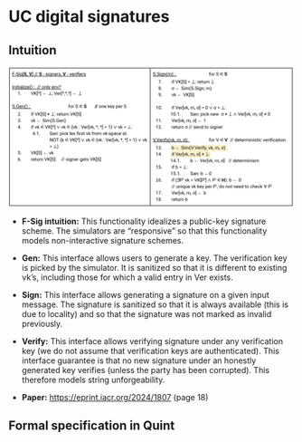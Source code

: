 # UC digital signatures

## Intuition 

![f-sig](https://github.com/dfirsov/uc_model_checking/blob/main/specs/f_sig_ideal/f_sig_ideal.png?raw=true)

- **F-Sig intuition:** This functionality idealizes a public-key signature scheme. The simulators are “responsive” so that this functionality models non-interactive signature schemes. 

- **Gen:** This interface allows users to generate a key. The verification key is picked by the simulator. It is sanitized so that it is different to existing vk’s, including those for which a valid entry in Ver exists.

- **Sign:** This interface allows generating a signature on a given input message. The signature is sanitized so that it is always available (this is due to locality) and so that the signature was not marked as invalid previously. 

- **Verify:** This interface allows verifying signature under any verification key (we do not assume that verification keys are authenticated). This interface guarantee is that no new signature under an honestly generated key verifies (unless the party has been corrupted). This therefore models string unforgeability. 

- **Paper:** https://eprint.iacr.org/2024/1807 (page 18)

## Formal specification in Quint